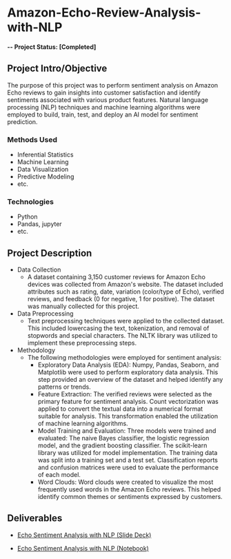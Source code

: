 # Amazon-Echo-Review-Analysis-with-NLP

#### -- Project Status: [Completed]

## Project Intro/Objective
The purpose of this project was to perform sentiment analysis on Amazon Echo reviews to gain insights into customer satisfaction and identify sentiments associated with various product features. Natural language processing (NLP) techniques and machine learning algorithms were employed to build, train, test, and deploy an AI model for sentiment prediction.

### Methods Used
* Inferential Statistics
* Machine Learning
* Data Visualization
* Predictive Modeling
* etc.

### Technologies
* Python
* Pandas, jupyter
* etc.

## Project Description
* Data Collection
  * A dataset containing 3,150 customer reviews for Amazon Echo devices was collected from Amazon's website. The dataset included attributes such as rating, date, variation (color/type of Echo), verified reviews, and feedback (0 for negative, 1 for positive). The dataset was manually collected for this project.
* Data Preprocessing
  * Text preprocessing techniques were applied to the collected dataset. This included lowercasing the text, tokenization, and removal of stopwords and special characters. The NLTK library was utilized to implement these preprocessing steps.
* Methodology
  * The following methodologies were employed for sentiment analysis:
    * Exploratory Data Analysis (EDA): Numpy, Pandas, Seaborn, and Matplotlib were used to perform exploratory data analysis. This step provided an overview of the dataset and helped identify any patterns or trends.
    * Feature Extraction: The verified reviews were selected as the primary feature for sentiment analysis. Count vectorization was applied to convert the textual data into a numerical format suitable for analysis. This transformation enabled the utilization of machine learning algorithms.
    * Model Training and Evaluation: Three models were trained and evaluated: The naive Bayes classifier, the logistic regression model, and the gradient boosting classifier. The scikit-learn library was utilized for model implementation. The training data was split into a training set and a test set. Classification reports and confusion matrices were used to evaluate the performance of each model.
    * Word Clouds: Word clouds were created to visualize the most frequently used words in the Amazon Echo reviews. This helped identify common themes or sentiments expressed by customers.

## Deliverables
* [Echo Sentiment Analysis with NLP (Slide Deck)](https://docs.google.com/presentation/d/1DdEV27Q-v0rsvDSB0I90FuqTqteirBAUMNwjbLNIn4g/edit?usp=sharing)

* [Echo Sentiment Analysis with NLP (Notebook)](https://github.com/Talha-Fasih-Khan/Amazon-Alexa-Review-Analysis-with-NLP/blob/47385063f57178ae1943fbf84c78f3ca7893d91a/Amazon_Review_Analysis.ipynb)
